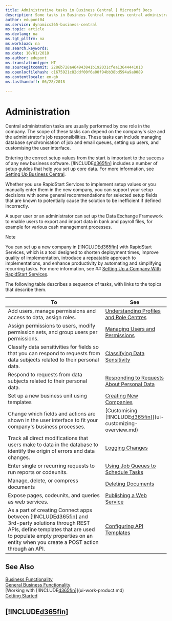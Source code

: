 ```yaml
---
title: Administrative tasks in Business Central | Microsoft Docs
description: Some tasks in Business Central requires central administration and setup. See what they are and learn what to do.
author: edupont04
ms.service: dynamics365-business-central
ms.topic: article
ms.devlang: na
ms.tgt_pltfrm: na
ms.workload: na
ms.search.keywords: 
ms.date: 10/01/2018
ms.author: edupont
ms.translationtype: HT
ms.sourcegitcommit: 2286b728a464943841b192031cfea13644441013
ms.openlocfilehash: c1675921c82ddf00f6a00f94bb38bd594a9a0089
ms.contentlocale: en-gb
ms.lasthandoff: 06/28/2018

---
```

# <a name="administration"></a>Administration
Central administration tasks are usually performed by one role in the company. The scope of these tasks can depend on the company's size and the administrator's job responsibilities. These tasks can include managing database synchronisation of job and email queues, setting up users, and customising the user interface.  

Entering the correct setup values from the start is important to the success of any new business software. [!INCLUDE[d365fin](includes/d365fin_md.md)] includes a number of setup guides that help you set up core data. For more information, see [Setting Up Business Central](setup.md).

Whether you use RapidStart Services to implement setup values or you manually enter them in the new company, you can support your setup decisions with some general recommendations for selected setup fields that are known to potentially cause the solution to be inefficient if defined incorrectly.  

A super user or an administrator can set up the Data Exchange Framework to enable users to export and import data in bank and payroll files, for example for various cash management processes.

> [!NOTE]
> You can set up a new company in [!INCLUDE[d365fin](includes/d365fin_md.md)] with RapidStart Services, which is a tool designed to shorten deployment times, improve quality of implementation, introduce a repeatable approach to implementations, and enhance productivity by automating and simplifying recurring tasks. For more information, see ## [Setting Up a Company With RapidStart Services](admin-set-up-a-company-with-rapidstart.md).

The following table describes a sequence of tasks, with links to the topics that describe them.   

|**To**|**See**|  
|------------|-------------|  
|Add users, manage permissions and access to data, assign roles.|[Understanding Profiles and Role Centres](admin-users-profiles-roles.md)|  
|Assign permissions to users, modify permission sets, and group users per permissions.|[Managing Users and Permissions](ui-how-users-permissions.md)|
|Classify data sensitivities for fields so that you can respond to requests from data subjects related to their personal data.|[Classifying Data Sensitivity](admin-classifying-data-sensitivity.md)|
|Respond to requests from data subjects related to their personal data.|[Responding to Requests About Personal Data](admin-responding-to-requests-about-personal-data.md)|
|Set up a new business unit using templates|[Creating New Companies](about-new-company.md)|
|Change which fields and actions are shown in the user interface to fit your company's business processes. |[Customising [!INCLUDE[d365fin](includes/d365fin_md.md)]](ui-customizing-overview.md) |
|Track all direct modifications that users make to data in the database to identify the origin of errors and data changes.|[Logging Changes](across-log-changes.md)|  
|Enter single or recurring requests to run reports or codeunits.|[Using Job Queues to Schedule Tasks](admin-job-queues-schedule-tasks.md)|  
|Manage, delete, or compress documents|[Deleting Documents](admin-manage-documents.md)|  
|Expose pages, codeunits, and queries as web services.|[Publishing a Web Service](across-how-publish-web-service.md)|
|As a part of creating Connect apps between [!INCLUDE[d365fin](includes/d365fin_md.md)] and 3rd-party solutions through REST APIs, define templates that are used to populate empty properties on an entity when you create a POST action through an API.|[Configuring API Templates](admin-configuring-api-template.md)|

## <a name="see-also"></a>See Also
[Business Functionality](across-business-functionality.md)  
[General Business Functionality](ui-across-business-areas.md)  
[Working with [!INCLUDE[d365fin](includes/d365fin_md.md)]](ui-work-product.md)  
[Getting Started](product-get-started.md)    

## [!INCLUDE[d365fin](includes/free_trial_md.md)]  

